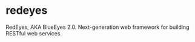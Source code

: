 redeyes
=======

RedEyes, AKA BlueEyes 2.0. Next-generation web framework for building RESTful web services.
